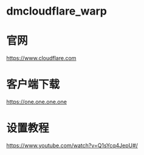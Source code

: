 # dmcloudflare_warp

# 官网
https://www.cloudflare.com

# 客户端下载
https://one.one.one.one

# 设置教程
https://www.youtube.com/watch?v=Q1sYcq4JepU#/

